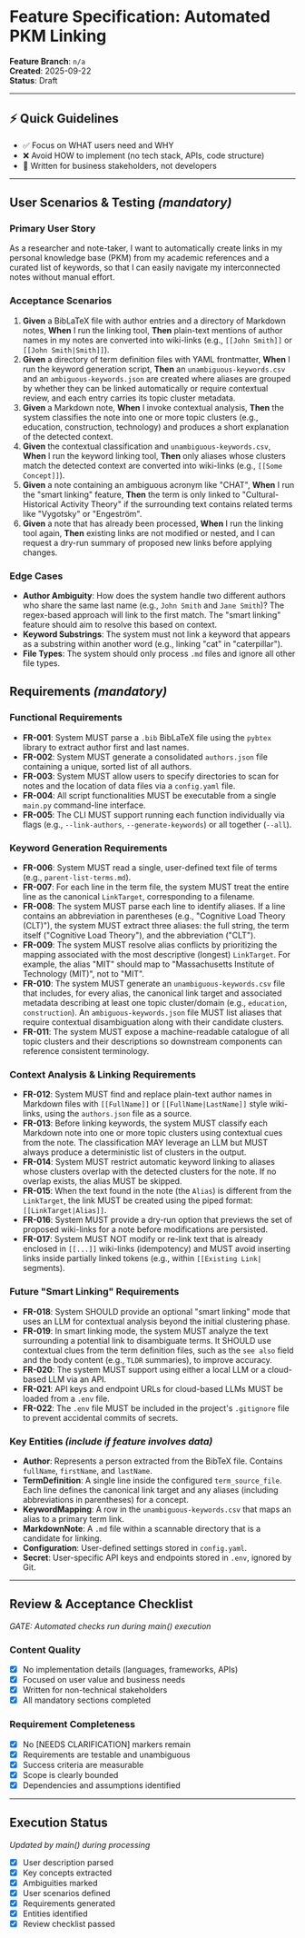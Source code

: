 # Feature Specification: Automated PKM Linking

**Feature Branch**: `n/a`  
**Created**: 2025-09-22  
**Status**: Draft  

---

## ⚡ Quick Guidelines
- ✅ Focus on WHAT users need and WHY
- ❌ Avoid HOW to implement (no tech stack, APIs, code structure)
- 👥 Written for business stakeholders, not developers

---

## User Scenarios & Testing *(mandatory)*

### Primary User Story
As a researcher and note-taker, I want to automatically create links in my personal knowledge base (PKM) from my academic references and a curated list of keywords, so that I can easily navigate my interconnected notes without manual effort.

### Acceptance Scenarios
1. **Given** a BibLaTeX file with author entries and a directory of Markdown notes, **When** I run the linking tool, **Then** plain-text mentions of author names in my notes are converted into wiki-links (e.g., `[[John Smith]]` or `[[John Smith|Smith]]`).
2. **Given** a directory of term definition files with YAML frontmatter, **When** I run the keyword generation script, **Then** an `unambiguous-keywords.csv` and an `ambiguous-keywords.json` are created where aliases are grouped by whether they can be linked automatically or require contextual review, and each entry carries its topic cluster metadata.
3. **Given** a Markdown note, **When** I invoke contextual analysis, **Then** the system classifies the note into one or more topic clusters (e.g., education, construction, technology) and produces a short explanation of the detected context.
4. **Given** the contextual classification and `unambiguous-keywords.csv`, **When** I run the keyword linking tool, **Then** only aliases whose clusters match the detected context are converted into wiki-links (e.g., `[[Some Concept]]`).
5. **Given** a note containing an ambiguous acronym like "CHAT", **When** I run the "smart linking" feature, **Then** the term is only linked to "Cultural-Historical Activity Theory" if the surrounding text contains related terms like "Vygotsky" or "Engeström".
6. **Given** a note that has already been processed, **When** I run the linking tool again, **Then** existing links are not modified or nested, and I can request a dry-run summary of proposed new links before applying changes.

### Edge Cases
- **Author Ambiguity**: How does the system handle two different authors who share the same last name (e.g., `John Smith` and `Jane Smith`)? The regex-based approach will link to the first match. The "smart linking" feature should aim to resolve this based on context.
- **Keyword Substrings**: The system must not link a keyword that appears as a substring within another word (e.g., linking "cat" in "caterpillar").
- **File Types**: The system should only process `.md` files and ignore all other file types.

## Requirements *(mandatory)*

### Functional Requirements
- **FR-001**: System MUST parse a `.bib` BibLaTeX file using the `pybtex` library to extract author first and last names.
- **FR-002**: System MUST generate a consolidated `authors.json` file containing a unique, sorted list of all authors.
- **FR-003**: System MUST allow users to specify directories to scan for notes and the location of data files via a `config.yaml` file.
- **FR-004**: All script functionalities MUST be executable from a single `main.py` command-line interface.
- **FR-005**: The CLI MUST support running each function individually via flags (e.g., `--link-authors`, `--generate-keywords`) or all together (`--all`).

### Keyword Generation Requirements
- **FR-006**: System MUST read a single, user-defined text file of terms (e.g., `parent-list-terms.md`).
- **FR-007**: For each line in the term file, the system MUST treat the entire line as the canonical `LinkTarget`, corresponding to a filename.
- **FR-008**: The system MUST parse each line to identify aliases. If a line contains an abbreviation in parentheses (e.g., "Cognitive Load Theory (CLT)"), the system MUST extract three aliases: the full string, the term itself ("Cognitive Load Theory"), and the abbreviation ("CLT").
- **FR-009**: The system MUST resolve alias conflicts by prioritizing the mapping associated with the most descriptive (longest) `LinkTarget`. For example, the alias "MIT" should map to "Massachusetts Institute of Technology (MIT)", not to "MIT".
- **FR-010**: The system MUST generate an `unambiguous-keywords.csv` file that includes, for every alias, the canonical link target and associated metadata describing at least one topic cluster/domain (e.g., `education`, `construction`). An `ambiguous-keywords.json` file MUST list aliases that require contextual disambiguation along with their candidate clusters.
- **FR-011**: The system MUST expose a machine-readable catalogue of all topic clusters and their descriptions so downstream components can reference consistent terminology.

### Context Analysis & Linking Requirements
- **FR-012**: System MUST find and replace plain-text author names in Markdown files with `[[FullName]]` or `[[FullName|LastName]]` style wiki-links, using the `authors.json` file as a source.
- **FR-013**: Before linking keywords, the system MUST classify each Markdown note into one or more topic clusters using contextual cues from the note. The classification MAY leverage an LLM but MUST always produce a deterministic list of clusters in the output.
- **FR-014**: System MUST restrict automatic keyword linking to aliases whose clusters overlap with the detected clusters for the note. If no overlap exists, the alias MUST be skipped.
- **FR-015**: When the text found in the note (the `Alias`) is different from the `LinkTarget`, the link MUST be created using the piped format: `[[LinkTarget|Alias]]`.
- **FR-016**: System MUST provide a dry-run option that previews the set of proposed wiki-links for a note before modifications are persisted.
- **FR-017**: System MUST NOT modify or re-link text that is already enclosed in `[[...]]` wiki-links (idempotency) and MUST avoid inserting links inside partially linked tokens (e.g., within `[[Existing Link|` segments).

### Future "Smart Linking" Requirements
- **FR-018**: System SHOULD provide an optional "smart linking" mode that uses an LLM for contextual analysis beyond the initial clustering phase.
- **FR-019**: In smart linking mode, the system MUST analyze the text surrounding a potential link to disambiguate terms. It SHOULD use contextual clues from the term definition files, such as the `see also` field and the body content (e.g., `TLDR` summaries), to improve accuracy.
- **FR-020**: The system MUST support using either a local LLM or a cloud-based LLM via an API.
- **FR-021**: API keys and endpoint URLs for cloud-based LLMs MUST be loaded from a `.env` file.
- **FR-022**: The `.env` file MUST be included in the project's `.gitignore` file to prevent accidental commits of secrets.

### Key Entities *(include if feature involves data)*
- **Author**: Represents a person extracted from the BibTeX file. Contains `fullName`, `firstName`, and `lastName`.
- **TermDefinition**: A single line inside the configured `term_source_file`. Each line defines the canonical link target and any aliases (including abbreviations in parentheses) for a concept.
- **KeywordMapping**: A row in the `unambiguous-keywords.csv` that maps an alias to a primary term link.
- **MarkdownNote**: A `.md` file within a scannable directory that is a candidate for linking.
- **Configuration**: User-defined settings stored in `config.yaml`.
- **Secret**: User-specific API keys and endpoints stored in `.env`, ignored by Git.

---

## Review & Acceptance Checklist
*GATE: Automated checks run during main() execution*

### Content Quality
- [X] No implementation details (languages, frameworks, APIs)
- [X] Focused on user value and business needs
- [X] Written for non-technical stakeholders
- [X] All mandatory sections completed

### Requirement Completeness
- [X] No [NEEDS CLARIFICATION] markers remain
- [X] Requirements are testable and unambiguous  
- [X] Success criteria are measurable
- [X] Scope is clearly bounded
- [X] Dependencies and assumptions identified

---

## Execution Status
*Updated by main() during processing*

- [X] User description parsed
- [X] Key concepts extracted
- [X] Ambiguities marked
- [X] User scenarios defined
- [X] Requirements generated
- [X] Entities identified
- [X] Review checklist passed
